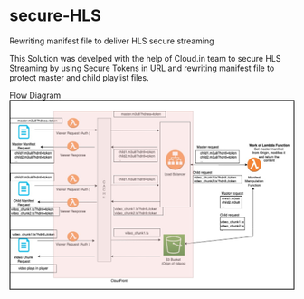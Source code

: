# secure-HLS
Rewriting manifest file to deliver HLS secure streaming

This Solution was develped with the help of Cloud.in team to secure HLS Streaming by using Secure Tokens in URL and rewriting manifest file to protect master and child playlist files.

Flow Diagram
![alt text](https://raw.githubusercontent.com/egunda/secure-HLS/master/secure-stream.png)
